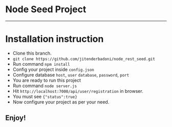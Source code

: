 # Node Seed Project
-----------

# Installation instruction 

- Clone this branch.
- `git clone https://github.com/jitenderbadoni/node_rest_seed.git`
- Run command `npm install`
- Config your project inside `config.json`
- Configure database `host`, `user` `database`, `password`, `port`
- You are ready to run this project
- Run command `node server.js`
- Hit `http://localhost:7000/api/user/registration` in browser.
- You must see `{"status":true}`
- Now configure your project as per your need.

## Enjoy!
